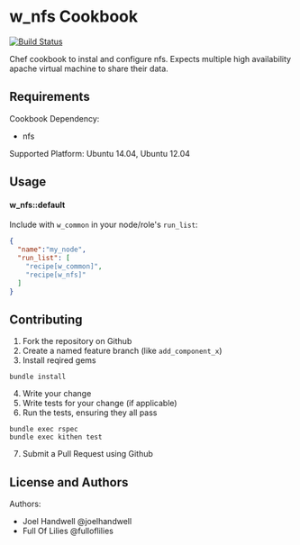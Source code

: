 w_nfs Cookbook
==================

[![Build Status](https://travis-ci.org/haapp/w_nfs.svg?branch=master)](https://travis-ci.org/haapp/w_nfs)

Chef cookbook to instal and configure nfs. Expects multiple high availability apache virtual machine to share their data.

Requirements
------------
Cookbook Dependency:

* nfs

Supported Platform:
Ubuntu 14.04, Ubuntu 12.04

Usage
-----
#### w_nfs::default

Include with `w_common` in your node/role's `run_list`:

```json
{
  "name":"my_node",
  "run_list": [
    "recipe[w_common]",
    "recipe[w_nfs]"
  ]
}
```

Contributing
------------
1. Fork the repository on Github
2. Create a named feature branch (like `add_component_x`)
3. Install reqired gems
```
bundle install
```
4. Write your change
5. Write tests for your change (if applicable)
6. Run the tests, ensuring they all pass
```
bundle exec rspec
bundle exec kithen test
```
7. Submit a Pull Request using Github

License and Authors
-------------------
Authors: 
* Joel Handwell @joelhandwell 
* Full Of Lilies @fulloflilies
